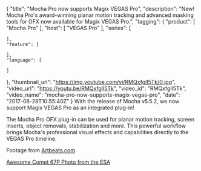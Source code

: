 {
  "title": "Mocha Pro now supports Magix VEGAS Pro",
  "description": "New! Mocha Pro's award-winning planar motion tracking and advanced masking tools for OFX now available for Magix VEGAS Pro.",
  "tagging": {
    "product": [
      "Mocha Pro"
    ],
    "host": [
      "VEGAS Pro"
    ],
    "series": [

    ],
    "feature": [

    ],
    "language": [

    ]
  },
  "thumbnail_url": "https://img.youtube.com/vi/RMQxfgIl5Tk/0.jpg",
  "video_url": "https://youtu.be/RMQxfgIl5Tk",
  "video_id": "RMQxfgIl5Tk",
  "video_name": "mocha-pro-now-supports-magix-vegas-pro",
  "date": "2017-08-28T10:55:40Z"
}
With the release of Mocha v5.5.2, we now support Magix VEGAS Pro as an integrated plug-in!

The Mocha Pro OFX plug-in can be used for planar motion tracking, screen inserts, object removals, stabilization and more. This powerful workflow brings Mocha's professional visual effects and capabilities directly to the VEGAS Pro timeline.

Footage from [Artbeats.com](http://www.artbeats.com)

[Awesome Comet 67P Photo from the ESA](https://www.esa.int/spaceinimages/Images/2015/01/Comet_on_16_January_2015_NavCam)
